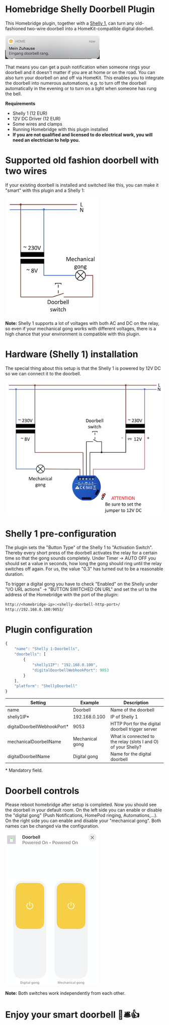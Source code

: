 # Homebridge Shelly Doorbell Plugin

This Homebridge plugin, together with a [Shelly 1](https://shelly.cloud/products/shelly-1-smart-home-automation-relay/), can turn any old-fashioned two-wire doorbell into a HomeKit-compatible digital doorbell.

![alt text](img/push.png "HomeKit doorbell Push Notification exmaple") 

That means you can get a push notification when someone rings your doorbell and it doesn't matter if you are at home or on the road. You can also turn your doorbell on and off via HomeKit. This enables you to integrate the doorbell into numerous automations, e.g. to turn off the doorbell automatically in the evening or to turn on a light when someone has rung the bell.

**Requirements**  

* Shelly 1 (12 EUR)  
* 12V DC Driver (12 EUR)  
* Some wires and clamps
* Running Homebridge with this plugin installed
* **If you are not qualified and licensed to do electrical work, you will need an electrician to help you.**

# Supported old fashion doorbell with two wires

If your existing doorbell is installed and switched like this, you can make it "smart" with this plugin and a Shelly 1:

![alt text](img/wiring-before.png "Title 1")  

**Note:** Shelly 1 supports a lot of voltages with both AC and DC on the relay, so even if your mechanical gong works with different voltages, there is a high chance that your environment is compatible with this plugin.

# Hardware (Shelly 1) installation

The special thing about this setup is that the Shelly 1 is powered by 12V DC so we can connect it to the doorbell.

![alt text](img/wiring-after-with-shelly.png "Title 1")

# Shelly 1 pre-configuration

The plugin sets the "Button Type" of the Shelly 1 to "Activation Switch". Thereby every short press of the doorbell activates the relay for a certain time so that the gong sounds completely. Under Timer -> AUTO OFF you should set a value in seconds, how long the gong should ring until the relay switches off again. For us, the value "0.3" has turned out to be a reasonable duration.

To trigger a digital gong you have to check "Enabled" on the Shelly under "I/O URL actions" -> "BUTTON SWITCHED ON URL" and set the url to the address of the Homebridge with the port of the plugin:

```
http://<homebridge-ip>:<shelly-doorbell-http-port>/ 
http://192.168.0.100:9053/
```


# Plugin configuration

```javascript
{
    "name": "Shelly 1-Doorbells",
    "doorbells": [
        {
            "shelly1IP": "192.168.0.100",
            "digitalDoorbellWebhookPort": 9053
        }
    ],
    "platform": "ShellyDoorbell"
}
```


| Setting | Example | Description |
| --- | --- | --- |
| name | Doorbell | Name of the doorbell |
| shelly1IP*  | 192.168.0.100 | IP of Shelly 1 |
| digitalDoorbellWebhookPort*  | 9053 | HTTP Port for the digital doorbell trigger server |
| mechanicalDoorbellName  | Mechanical gong | What is connected to the relay (slots I and O) of your Shelly? |
| digitalDoorbellName  | Digital gong | Name for the digital doorbell |

\* Mandatory field.

# Doorbell controls

Please reboot homebridge after setup is completed. Now you should see the doorbell in your default room. On the left side you can enable or disable the "digital gong" (Push Notifications, HomePod ringing, Automations,...).
On the right side you can enable and disable your "mechanical gong". Both names can be changed via the configuration.

![alt text](img/accessory-ui.png "Title 1")  

**Note:** Both switches work independently from each other.

# Enjoy your smart doorbell 🚪🛎👍


